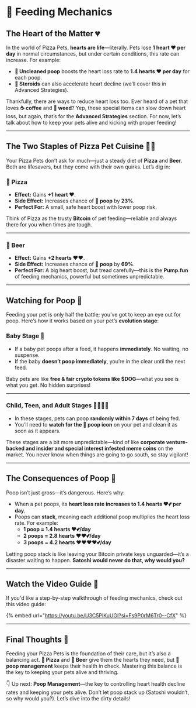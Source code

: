 # 🍕 Feeding Mechanics

## The Heart of the Matter 💔

In the world of Pizza Pets, **hearts are life**—literally. Pets lose **1 heart ❤️ per day** in normal circumstances, but under certain conditions, this rate can increase. For example:  
- **💩 Uncleaned poop** boosts the heart loss rate to **1.4 hearts ❤️ per day** for each poop.  
- **💪 Steroids** can also accelerate heart decline (we’ll cover this in Advanced Strategies).  

Thankfully, there are ways to reduce heart loss too. Ever heard of a pet that loves **☕ coffee** and **🌿 weed**? Yep, these special items can slow down heart loss, but again, that’s for the **Advanced Strategies** section. For now, let’s talk about how to keep your pets alive and kicking with proper feeding!

***

## The Two Staples of Pizza Pet Cuisine 🍕🍺

Your Pizza Pets don’t ask for much—just a steady diet of **Pizza** and **Beer**. Both are lifesavers, but they come with their own quirks. Let’s dig in:

### 🍕 Pizza
- **Effect:** Gains **+1 heart ❤️**.  
- **Side Effect:** Increases chance of **💩 poop** by **23%**.  
- **Perfect For:** A small, safe heart boost with lower poop risk.  

Think of Pizza as the trusty **Bitcoin** of pet feeding—reliable and always there for you when times are tough.

---

### 🍺 Beer
- **Effect:** Gains **+2 hearts ❤️❤️**.  
- **Side Effect:** Increases chance of **💩 poop** by **69%**.  
- **Perfect For:** A big heart boost, but tread carefully—this is the **Pump.fun** of feeding mechanics, powerful but sometimes unpredictable.

---

## Watching for Poop 💩

Feeding your pet is only half the battle; you’ve got to keep an eye out for poop. Here’s how it works based on your pet’s **evolution stage**:

### Baby Stage 🍼
- If a baby pet poops after a feed, it happens **immediately**. No waiting, no suspense.  
- If the baby **doesn’t poop immediately**, you’re in the clear until the next feed.  

Baby pets are like **free & fair crypto tokens like $DOG**—what you see is what you get. No hidden surprises!

---

### Child, Teen, and Adult Stages 🧒🧑🦸‍♂️
- In these stages, pets can poop **randomly within 7 days** of being fed.  
- You’ll need to **watch for the 💩 poop icon** on your pet and clean it as soon as it appears.

These stages are a bit more unpredictable—kind of like **corporate venture-backed and insider and special interest infested meme coins** on the market. You never know when things are going to go south, so stay vigilant!

---

## The Consequences of Poop 🤢

Poop isn’t just gross—it’s dangerous. Here’s why:  
- When a pet poops, its **heart loss rate increases to 1.4 hearts ❤️💕 per day**.  
- Poops can **stack**, meaning each additional poop multiplies the heart loss rate. For example:  
  - **1 poop = 1.4 hearts ❤️💕/day**  
  - **2 poops = 2.8 hearts ❤️❤️💕/day**  
  - **3 poops = 4.2 hearts ❤️❤️❤️❤️💕/day**  

Letting poop stack is like leaving your Bitcoin private keys unguarded—it’s a disaster waiting to happen. **Satoshi would never do that, why would you?**

---

## Watch the Video Guide 🎥

If you'd like a step-by-step walkthrough of feeding mechanics, check out this video guide:

{% embed url="https://youtu.be/U3C5PlKuUGI?si=Fs9P0rM6Tr0--CfX" %}

***

## Final Thoughts 🐾

Feeding your Pizza Pets is the foundation of their care, but it’s also a balancing act. **🍕 Pizza** and **🍺 Beer** give them the hearts they need, but **💩 poop management** keeps their health in check. Mastering this balance is the key to keeping your pets alive and thriving.

👇 Up next: **Poop Management**—the key to controlling heart health decline rates and keeping your pets alive. Don’t let poop stack up (Satoshi wouldn’t, so why would you?). Let’s dive into the dirty details!